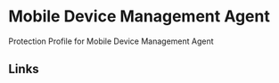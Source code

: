 Mobile Device Management Agent
===========

Protection Profile for Mobile Device Management Agent


## Links

